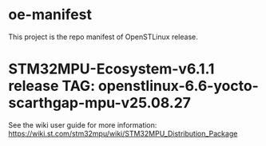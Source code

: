 # oe-manifest
This project is the repo manifest of OpenSTLinux release.
# STM32MPU-Ecosystem-v6.1.1 release TAG: openstlinux-6.6-yocto-scarthgap-mpu-v25.08.27

See the wiki user guide for more information: https://wiki.st.com/stm32mpu/wiki/STM32MPU_Distribution_Package
